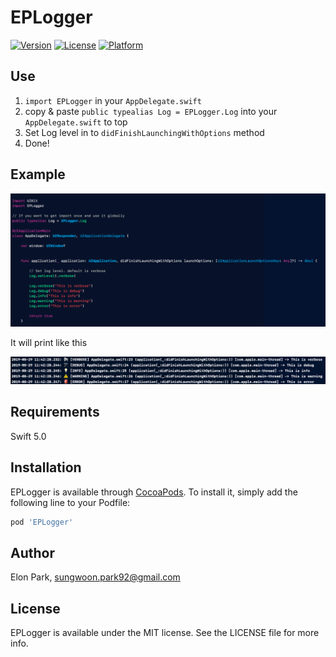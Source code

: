 # EPLogger

[![Version](https://img.shields.io/cocoapods/v/EPLogger.svg?style=flat)](https://cocoapods.org/pods/EPLogger)
[![License](https://img.shields.io/cocoapods/l/EPLogger.svg?style=flat)](https://cocoapods.org/pods/EPLogger)
[![Platform](https://img.shields.io/cocoapods/p/EPLogger.svg?style=flat)](https://cocoapods.org/pods/EPLogger)

## Use

1. `import EPLogger` in your `AppDelegate.swift`
2. copy & paste `public typealias Log = EPLogger.Log` into your `AppDelegate.swift` to top
3. Set Log level in to `didFinishLaunchingWithOptions` method
4. Done!


## Example

<div>
    <img width="1200" src="./screenshot1.png">
</div>
  
  
It will print like this
  
  
<div>
    <img width="1200" src="./screenshot2.png">
</div>
  

## Requirements

Swift 5.0

## Installation

EPLogger is available through [CocoaPods](https://cocoapods.org). To install
it, simply add the following line to your Podfile:

```ruby
pod 'EPLogger'
```

## Author

Elon Park, sungwoon.park92@gmail.com

## License

EPLogger is available under the MIT license. See the LICENSE file for more info.
